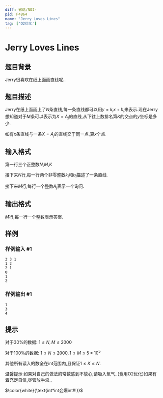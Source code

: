 ```yaml
---
diff: 省选/NOI-
pid: P4864
name: "Jerry Loves Lines"
tag: ['O2优化']
---
```

# Jerry Loves Lines
## 题目背景

Jerry很喜欢在纸上面画直线呢..
## 题目描述

Jerry在纸上面画上了$N$条直线,每一条直线都可以用$y=k_ix+b_i$来表示.现在Jerry想知道对于$M$条可以表示为$X=A_j$的直线,从下往上数排名第$K$的交点的$y$坐标是多少.

如有$x$条直线与一条$X=A_j$的直线交于同一点,算$x$个点.
## 输入格式

第一行三个正整数$N$,$M$,$K$

接下来$N$行,每一行两个非零整数$k_i$和$b_i$描述了一条直线.

接下来$M$行,每行一个整数$A_j$表示一个询问.
## 输出格式

$M$行,每一行一个整数表示答案.
## 样例

### 样例输入 #1
```
2 3 1
1 2
2 1
0
1
2

```
### 样例输出 #1
```
1
3
4
```
## 提示

对于$30\%$的数据: $1 \leqslant N,M \leqslant 2000$

对于$100\%$的数据: $1 \leqslant N \leqslant 2000, 1 \leqslant M \leqslant 5*10^5$

其他所有读入的数全在int范围内,且保证$1 \leqslant K \leqslant N$.

温馨提示:如果对自己的做法的常数感到不放心,请吸入氧气..(食用O2优化)如果有着充足自信,尽管放手浪..

$\color{white}{\text{int*int会爆int!!!}}$
